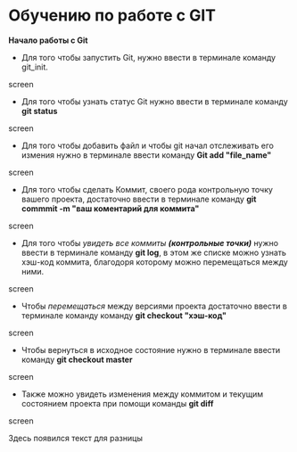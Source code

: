 # Обучению по работе с GIT

**Начало работы с Git**
 
 * Для того чтобы запустить Git, нужно ввести в терминале команду git_init.

screen

* Для того чтобы узнать статус Git нужно ввести в терминале команду **git status**

screen


* Для того чтобы добавить файл и чтобы git начал отслеживать его измения нужно в терминале ввести команду **Git add "file_name"**

screen

* Для того чтобы сделать Коммит, своего рода контрольную точку вашего проекта, достаточно ввести в терминале команду **git commmit -m "ваш коментарий для коммита"**

screen

* Для того чтобы *увидеть все коммиты* ***(контрольные точки)*** нужно ввести в терминале команду **git log**, в этом же списке можно узнать хэш-код коммита, благодоря которому можно перемещаться между ними.

screen

* Чтобы *перемещаться* между версиями проекта достаточно ввести в терминале команду команду **git checkout "хэш-код"**

screen

* Чтобы вернуться в исходное состояние нужно в терминале ввести команду **git checkout master**

screen

* Также можно увидеть изменения между коммитом и текущим состоянием проекта при помощи команды **git diff**

screen

Здесь появился текст для разницы